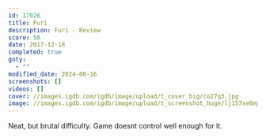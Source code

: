 ```yaml
---
id: 17026
title: Furi
description: Furi - Review
score: 50
date: 2017-12-18
completed: true
goty:
  - ""
modified_date: 2024-08-16
screenshots: []
videos: []
cover: //images.igdb.com/igdb/image/upload/t_cover_big/co27q3.jpg
image: //images.igdb.com/igdb/image/upload/t_screenshot_huge/lj157xe8epubgjkoehyl.jpg
---
```

Neat, but brutal difficulty. Game doesnt control well enough for it.